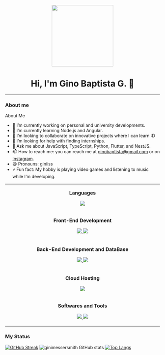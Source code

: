 
<div id="header" align="center">
    <img src="https://media.giphy.com/media/scZPhLqaVOM1qG4lT9/giphy.gif" width="200"/>
    <h1 align="center">Hi, I'm Gino Baptista G. 👋</h1>
</div>

---

### About me
 About Me
- 🔭 I’m currently working on personal and university developments.
- 🌱 I’m currently learning Node.js and Angular.
- 👯 I’m looking to collaborate on innovative projects where I can learn :D
- 🤔 I’m looking for help with finding internships.
- 💬 Ask me about JavaScript, TypeScript, Python, Flutter, and NestJS.
- 📫 How to reach me: you can reach me at ginobaptista@gmail.com or on [Instagram](https://www.instagram.com/ginimessersmith96/).
- 😄 Pronouns: giniiss
- ⚡ Fun fact: My hobby is playing video games and listening to music while I'm developing.

<table align="center">
<tr border="none">
<td width="50%" align="center">
  
  **Languages**
  <p align="center">
  <a href="https://skillicons.dev">
  <img src="https://skillicons.dev/icons?i=javascript,typescript,java,py,dart,php" />
  </a>
  </p>
</td>
</tr>
<tr border="none">
<td width="50%" align="center">    
  
  **Front-End Development**
 <p align="center">
  <a href="https://skillicons.dev">
  <img src="https://skillicons.dev/icons?i=angular,react,flutter" />
  </a>
  <a href="https://skillicons.dev">
    <img src="https://skillicons.dev/icons?i=bootstrap,tailwind,css,sass,html" />
  </a>
  </p>
</td>
</tr>
<tr border="none">
<td width="50%" align="center">
  
  **Back-End Development and DataBase**
 <p align="center">
  <a href="https://skillicons.dev">
  <img src="https://skillicons.dev/icons?i=nodejs,nestjs,laravel" />
  </a>
   <a href="https://skillicons.dev">
  <img src="https://skillicons.dev/icons?i=postgres,mongodb,mysql,sqlite,firebase" />
  </a>
  </p>
</td>
</tr>
<tr border="none">
<td width="50%" align="center">
  
**Cloud Hosting**
 <p align="center">
  <a href="https://skillicons.dev">
  <img src="https://skillicons.dev/icons?i=firebase,gcp,heroku" />
  </a>
  </p>
</td>
</tr>
<tr border="none">
<td width="50%" align="center">
  
  **Softwares and Tools** 
   <p align="center">
    <a href="https://skillicons.dev">
    <img src="https://skillicons.dev/icons?i=git,docker,postman,powershell" />
    </a>
    <a href="https://skillicons.dev">
    <img src="https://skillicons.dev/icons?i=figma,vscode" />
    </a>
    </p>
</td>
</tr>  

</p>  
</table>

### My Status

[![GitHub Streak](https://github-readme-streak-stats.herokuapp.com?user=ginimessersmith&theme=transparent&hide_border=true)](https://git.io/streak-stats)
![ginimessersmith GitHub stats](https://github-readme-stats.vercel.app/api?username=ginimessersmith&show_icons=true&theme=transparent)
[![Top Langs](https://github-readme-stats.vercel.app/api/top-langs/?username=ginimessersmith)](https://github.com/ginimessersmith/github-readme-stats)



